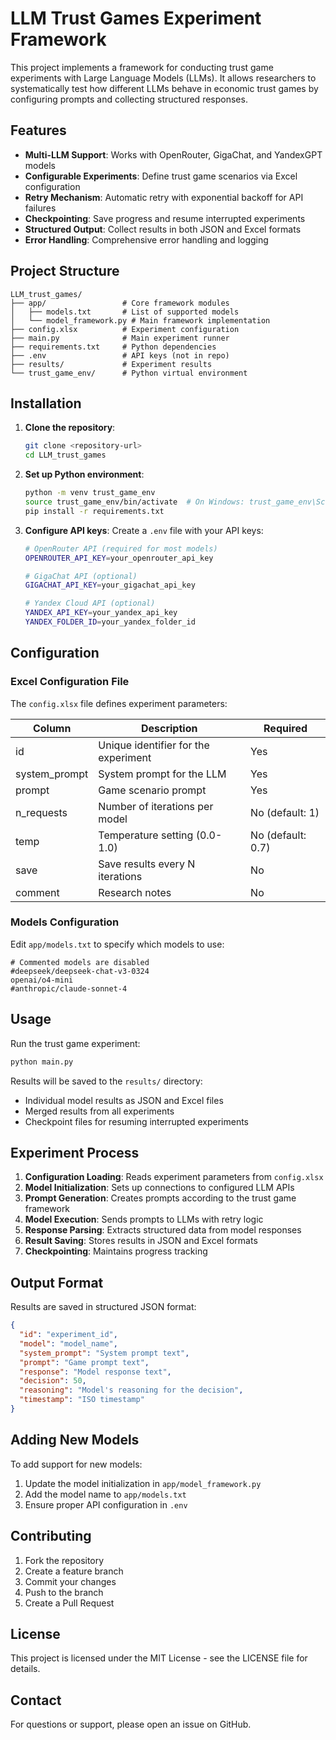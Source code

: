 # LLM Trust Games Experiment Framework

This project implements a framework for conducting trust game experiments with Large Language Models (LLMs). It allows researchers to systematically test how different LLMs behave in economic trust games by configuring prompts and collecting structured responses.

## Features

- **Multi-LLM Support**: Works with OpenRouter, GigaChat, and YandexGPT models
- **Configurable Experiments**: Define trust game scenarios via Excel configuration
- **Retry Mechanism**: Automatic retry with exponential backoff for API failures
- **Checkpointing**: Save progress and resume interrupted experiments
- **Structured Output**: Collect results in both JSON and Excel formats
- **Error Handling**: Comprehensive error handling and logging

## Project Structure

```
LLM_trust_games/
├── app/                 # Core framework modules
│   ├── models.txt       # List of supported models
│   └── model_framework.py # Main framework implementation
├── config.xlsx          # Experiment configuration
├── main.py              # Main experiment runner
├── requirements.txt     # Python dependencies
├── .env                 # API keys (not in repo)
├── results/             # Experiment results
└── trust_game_env/      # Python virtual environment
```

## Installation

1. **Clone the repository**:
   ```bash
   git clone <repository-url>
   cd LLM_trust_games
   ```

2. **Set up Python environment**:
   ```bash
   python -m venv trust_game_env
   source trust_game_env/bin/activate  # On Windows: trust_game_env\Scripts\activate
   pip install -r requirements.txt
   ```

3. **Configure API keys**:
   Create a `.env` file with your API keys:
   ```bash
   # OpenRouter API (required for most models)
   OPENROUTER_API_KEY=your_openrouter_api_key
   
   # GigaChat API (optional)
   GIGACHAT_API_KEY=your_gigachat_api_key
   
   # Yandex Cloud API (optional)
   YANDEX_API_KEY=your_yandex_api_key
   YANDEX_FOLDER_ID=your_yandex_folder_id
   ```

## Configuration

### Excel Configuration File

The `config.xlsx` file defines experiment parameters:

| Column | Description | Required |
|--------|-------------|----------|
| id | Unique identifier for the experiment | Yes |
| system_prompt | System prompt for the LLM | Yes |
| prompt | Game scenario prompt | Yes |
| n_requests | Number of iterations per model | No (default: 1) |
| temp | Temperature setting (0.0-1.0) | No (default: 0.7) |
| save | Save results every N iterations | No |
| comment | Research notes | No |

### Models Configuration

Edit `app/models.txt` to specify which models to use:
```
# Commented models are disabled
#deepseek/deepseek-chat-v3-0324
openai/o4-mini
#anthropic/claude-sonnet-4
```

## Usage

Run the trust game experiment:
```bash
python main.py
```

Results will be saved to the `results/` directory:
- Individual model results as JSON and Excel files
- Merged results from all experiments
- Checkpoint files for resuming interrupted experiments

## Experiment Process

1. **Configuration Loading**: Reads experiment parameters from `config.xlsx`
2. **Model Initialization**: Sets up connections to configured LLM APIs
3. **Prompt Generation**: Creates prompts according to the trust game framework
4. **Model Execution**: Sends prompts to LLMs with retry logic
5. **Response Parsing**: Extracts structured data from model responses
6. **Result Saving**: Stores results in JSON and Excel formats
7. **Checkpointing**: Maintains progress tracking

## Output Format

Results are saved in structured JSON format:
```json
{
  "id": "experiment_id",
  "model": "model_name",
  "system_prompt": "System prompt text",
  "prompt": "Game prompt text",
  "response": "Model response text",
  "decision": 50,
  "reasoning": "Model's reasoning for the decision",
  "timestamp": "ISO timestamp"
}
```

## Adding New Models

To add support for new models:

1. Update the model initialization in `app/model_framework.py`
2. Add the model name to `app/models.txt`
3. Ensure proper API configuration in `.env`

## Contributing

1. Fork the repository
2. Create a feature branch
3. Commit your changes
4. Push to the branch
5. Create a Pull Request

## License

This project is licensed under the MIT License - see the LICENSE file for details.

## Contact

For questions or support, please open an issue on GitHub.
